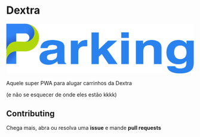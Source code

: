 # Dextra

![Dextra Parking](./web/public/images/logo.png)

Aquele super PWA para alugar carrinhos da Dextra

(e não se esquecer de onde eles estão kkkk)


## Contributing

Chega mais, abra ou resolva uma **issue** e mande **pull requests**
